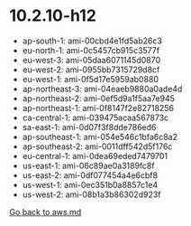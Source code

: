
 # 10.2.10-h12
- ap-south-1: ami-00cbd4e1fd5ab26c3
- eu-north-1: ami-0c5457cb915c3577f
- eu-west-3: ami-05daa6071145d0870
- eu-west-2: ami-0955bb7315729d8cf
- eu-west-1: ami-0f5d17e5959ab0880
- ap-northeast-3: ami-04eaeb9880a0ade4d
- ap-northeast-2: ami-0ef5d9a1f5aa7e945
- ap-northeast-1: ami-0f8147f2e82718256
- ca-central-1: ami-039475acaa567873c
- sa-east-1: ami-0d07f3f8dde786ed6
- ap-southeast-1: ami-054e546c1bfa6c8a2
- ap-southeast-2: ami-0011dff542d5f176c
- eu-central-1: ami-0dea69eded7479701
- us-east-1: ami-06c89ae0a3189fc8f
- us-east-2: ami-0df077454a4e6cbf8
- us-west-1: ami-0ec351b0a8857c1e4
- us-west-2: ami-08b1a3b86302d923f

[Go back to aws.md](../../aws.md) 
